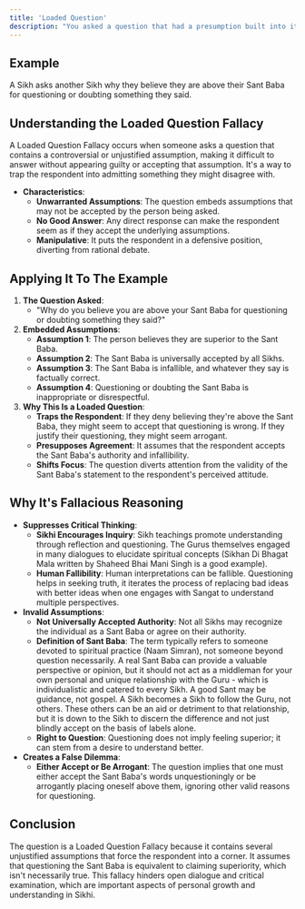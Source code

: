 ```yaml
---
title: 'Loaded Question'
description: "You asked a question that had a presumption built into it so that it couldn't be answered without appearing guilty."
---
```


## Example

A Sikh asks another Sikh why they believe they are above their Sant Baba for questioning or doubting something they said.


## Understanding the Loaded Question Fallacy

A Loaded Question Fallacy occurs when someone asks a question that contains a controversial or unjustified assumption, making it difficult to answer without appearing guilty or accepting that assumption. It's a way to trap the respondent into admitting something they might disagree with.

 * **Characteristics**:
   * **Unwarranted Assumptions**: The question embeds assumptions that may not be accepted by the person being asked.
   * **No Good Answer**: Any direct response can make the respondent seem as if they accept the underlying assumptions.
   * **Manipulative**: It puts the respondent in a defensive position, diverting from rational debate.


## Applying It To The Example

1. **The Question Asked**:
   * "Why do you believe you are above your Sant Baba for questioning or doubting something they said?"
2. **Embedded Assumptions**:
   * **Assumption 1**: The person believes they are superior to the Sant Baba.
   * **Assumption 2**: The Sant Baba is universally accepted by all Sikhs.
   * **Assumption 3**: The Sant Baba is infallible, and whatever they say is factually correct.
   * **Assumption 4**: Questioning or doubting the Sant Baba is inappropriate or disrespectful.
3. **Why This Is a Loaded Question**:
   * **Traps the Respondent**: If they deny believing they're above the Sant Baba, they might seem to accept that questioning is wrong. If they justify their questioning, they might seem arrogant.
   * **Presupposes Agreement**: It assumes that the respondent accepts the Sant Baba's authority and infallibility.
   * **Shifts Focus**: The question diverts attention from the validity of the Sant Baba's statement to the respondent's perceived attitude.



## Why It's Fallacious Reasoning

 * **Suppresses Critical Thinking**:
   * **Sikhi Encourages Inquiry**: Sikh teachings promote understanding through reflection and questioning. The Gurus themselves engaged in many dialogues to elucidate spiritual concepts (Sikhan Di Bhagat Mala written by Shaheed Bhai Mani Singh is a good example).
   * **Human Fallibility**: Human interpretations can be fallible. Questioning helps in seeking truth, it iterates the process of replacing bad ideas with better ideas when one engages with Sangat to understand multiple perspectives.
 * **Invalid Assumptions**:
   * **Not Universally Accepted Authority**: Not all Sikhs may recognize the individual as a Sant Baba or agree on their authority.
   * **Definition of Sant Baba**: The term typically refers to someone devoted to spiritual practice (Naam Simran), not someone beyond question necessarily. A real Sant Baba can provide a valuable perspective or opinion, but it should not act as a middleman for your own personal and unique relationship with the Guru - which is individualistic and catered to every Sikh. A good Sant may be guidance, not gospel. A Sikh becomes a Sikh to follow the Guru, not others. These others can be an aid or detriment to that relationship, but it is down to the Sikh to discern the difference and not just blindly accept on the basis of labels alone.
   * **Right to Question**: Questioning does not imply feeling superior; it can stem from a desire to understand better.
 * **Creates a False Dilemma**:
   * **Either Accept or Be Arrogant**: The question implies that one must either accept the Sant Baba's words unquestioningly or be arrogantly placing oneself above them, ignoring other valid reasons for questioning.



## Conclusion

The question is a Loaded Question Fallacy because it contains several unjustified assumptions that force the respondent into a corner. It assumes that questioning the Sant Baba is equivalent to claiming superiority, which isn't necessarily true. This fallacy hinders open dialogue and critical examination, which are important aspects of personal growth and understanding in Sikhi.
